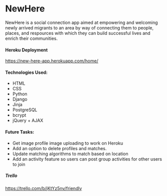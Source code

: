 # NewHere

NewHere is a social connection app aimed at empowering and welcoming newly arrived migrants to an area by way of connecting them to people, places, and respources with which they can build successful lives and enrich their communities.

#### Heroku Deployment

https://new-here-app.herokuapp.com/home/

#### Technologies Used:

- HTML
- CSS
- Python
- Django
- Jinja
- PostgreSQL
- bcrypt
- jQuery + AJAX

#### Future Tasks:

- Get image profile image uploading to work on Heroku
- Add an option to delete profiles and matches.
- Update matching algorithms to match based on location
- Add an activity feature so users can post group activities for other users to join


##### Trello
https://trello.com/b/jKtYz5nv/friendly
